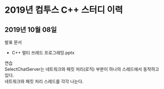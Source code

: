 # 2019년 컴투스 C++ 스터디 이력
   
## 2019년 10월 08일
발표 문서  
- C++ 멀티 쓰레드 프로그래밍.pptx   
   
연습     
SelectChatServer는 네트워크와 패킷 처리(로직) 부분이 하나의 스레드에서 동작하고 있다.  
네트워크와 패킷 처리 스레드를 각각 나눈다. 